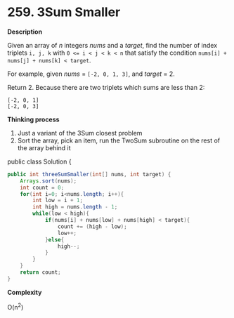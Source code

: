 # 259. 3Sum Smaller

**Description**

Given an array of *n* integers *nums* and a *target*, find the number of index triplets `i, j, k` with `0 <= i < j < k < n` that satisfy the condition `nums[i] + nums[j] + nums[k] < target`.

For example, given *nums* = `[-2, 0, 1, 3]`, and *target* = 2.

Return 2. Because there are two triplets which sums are less than 2:

```
[-2, 0, 1]
[-2, 0, 3]
```

**Thinking process**

1. Just a variant of the 3Sum closest problem
2. Sort the array, pick an item, run the TwoSum subroutine on the rest of the array behind it

public class Solution {

```Java
public int threeSumSmaller(int[] nums, int target) {
    Arrays.sort(nums);
    int count = 0;
    for(int i=0; i<nums.length; i++){
        int low = i + 1;
        int high = nums.length - 1;
        while(low < high){
            if(nums[i] + nums[low] + nums[high] < target){
                count += (high - low);
                low++;
            }else{
                high--;
            }
        }
    }
    return count;
}
```
**Complexity**

O(n<sup>2</sup>)

